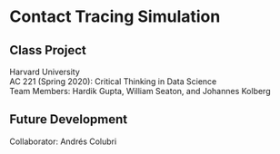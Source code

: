 # Contact Tracing Simulation

## Class Project

Harvard University \
AC 221 (Spring 2020): Critical Thinking in Data Science \
Team Members: Hardik Gupta, William Seaton, and Johannes Kolberg

## Future Development

Collaborator: Andrés Colubri
